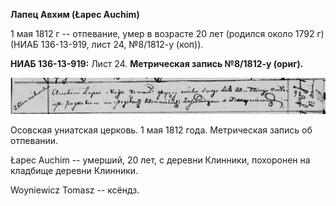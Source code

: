 **Лапец Авхим (Łapec Auchim)**

1 мая 1812 г -- отпевание, умер в возрасте 20 лет (родился около 1792 г)
(НИАБ 136-13-919, лист 24, №8/1812-у (коп)).

**НИАБ 136-13-919:** Лист 24. **Метрическая запись №8/1812-у (ориг).**

![](./media/1ade76ec679365faf2b45722b53f0ce549d0bc1a.png)

Осовская униатская церковь. 1 мая 1812 года. Метрическая запись об
отпевании.

Łapec Auchim -- умерший, 20 лет, с деревни Клинники, похоронен на
кладбище деревни Клинники.

Woyniewicz Tomasz -- ксёндз.
